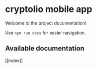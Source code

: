 # cryptolio mobile app

Welcome to the project documentation!

Use `npm run docs` for easier navigation.

## Available documentation

[[index]]

